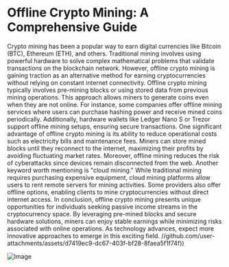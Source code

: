 # Offline Crypto Mining: A Comprehensive Guide
Crypto mining has been a popular way to earn digital currencies like Bitcoin (BTC), Ethereum (ETH), and others. Traditional mining involves using powerful hardware to solve complex mathematical problems that validate transactions on the blockchain network. However, offline crypto mining is gaining traction as an alternative method for earning cryptocurrencies without relying on constant internet connectivity.
Offline crypto mining typically involves pre-mining blocks or using stored data from previous mining operations. This approach allows miners to generate coins even when they are not online. For instance, some companies offer offline mining services where users can purchase hashing power and receive mined coins periodically. Additionally, hardware wallets like Ledger Nano S or Trezor support offline mining setups, ensuring secure transactions.
One significant advantage of offline crypto mining is its ability to reduce operational costs such as electricity bills and maintenance fees. Miners can store mined blocks until they reconnect to the internet, maximizing their profits by avoiding fluctuating market rates. Moreover, offline mining reduces the risk of cyberattacks since devices remain disconnected from the web.
Another keyword worth mentioning is "cloud mining." While traditional mining requires purchasing expensive equipment, cloud mining platforms allow users to rent remote servers for mining activities. Some providers also offer offline options, enabling clients to mine cryptocurrencies without direct internet access.
In conclusion, offline crypto mining presents unique opportunities for individuals seeking passive income streams in the cryptocurrency space. By leveraging pre-mined blocks and secure hardware solutions, miners can enjoy stable earnings while minimizing risks associated with online operations. As technology advances, expect more innovative approaches to emerge in this exciting field. 
 //github.com/user-attachments/assets/d7419ec9-dc67-403f-bf28-8faea5f1f74f))


![Image](https://github.com/user-attachments/assets/d7419ec9-dc67-403f-bf28-8faea5f1f74f)
